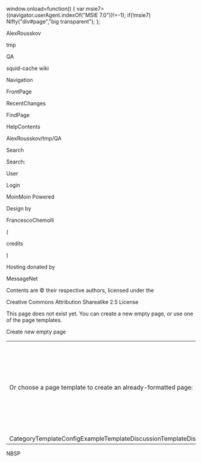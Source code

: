 window.onload=function() { var msie7=((navigator.userAgent.indexOf("MSIE
7.0"))\!=-1); if(\!msie7) Nifty("div\#page","big transparent"); };

AlexRousskov

tmp

QA

squid-cache wiki

Navigation

FrontPage

RecentChanges

FindPage

HelpContents

AlexRousskov/tmp/QA

Search

Search:

User

Login

MoinMoin Powered

Design by

FrancescoChemolli

(

credits

)

Hosting donated by

MessageNet

Contents are © their respective authors, licensed under the

Creative Commons Attribution Sharealike 2.5 License

This page does not exist yet. You can create a new empty page, or use
one of the page templates.

Create new empty page

|                                                                                                                                                                                                                                                                                                                                                                                                                                                                                    |                                                                                                                           |
| ---------------------------------------------------------------------------------------------------------------------------------------------------------------------------------------------------------------------------------------------------------------------------------------------------------------------------------------------------------------------------------------------------------------------------------------------------------------------------------- | ------------------------------------------------------------------------------------------------------------------------- |
| Or choose a page template to create an already-formatted page:                                                                                                                                                                                                                                                                                                                                                                                                                     | Before creating the page, please check if a similar page already exists. Here are some existing pages with similar names: |
| CategoryTemplateConfigExampleTemplateDiscussionTemplateDistributionInfoTemplateEliezerCroitoru/SessionHelper/SplashPageTemplateFeatures/FeatureTemplateHelpTemplateHomepageGroupsTemplateHomepagePrivatePageTemplateHomepageReadPageTemplateHomepageReadWritePageTemplateHomepageTemplateKnowledgeBaseTemplateProjectGroupsTemplateProjectTemplateSlideShowHandOutTemplateSlideShowTemplateSlideTemplateSquidTemplateSupportPoints/TemplateSyncJobTemplateThirdPartyModuleTemplate | AlexRousskov                                                                                                              |

NBSP
